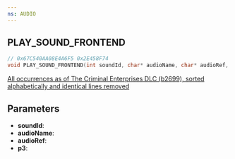 ```yaml
---
ns: AUDIO
---
```

## PLAY_SOUND_FRONTEND

```c
// 0x67C540AA08E4A6F5 0x2E458F74
void PLAY_SOUND_FRONTEND(int soundId, char* audioName, char* audioRef, BOOL p3);
```

[All occurrences as of The Criminal Enterprises DLC (b2699), sorted alphabetically and identical lines removed](https://gist.github.com/ItsJunction/478435070d0e665c8aa32315b7f22ffa)

## Parameters
* **soundId**: 
* **audioName**: 
* **audioRef**: 
* **p3**: 

